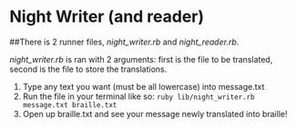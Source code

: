 # Night Writer (and reader)

##There is 2 runner files, *night_writer.rb* and *night_reader.rb*.

*night_writer.rb* is ran with 2 arguments: first is the file to be translated, second is the file to store the translations.
1. Type any text you want (must be all lowercase) into message.txt 
2. Run the file in your terminal like so: `ruby lib/night_writer.rb message.txt braille.txt`
3. Open up braille.txt and see your message newly translated into braille!
